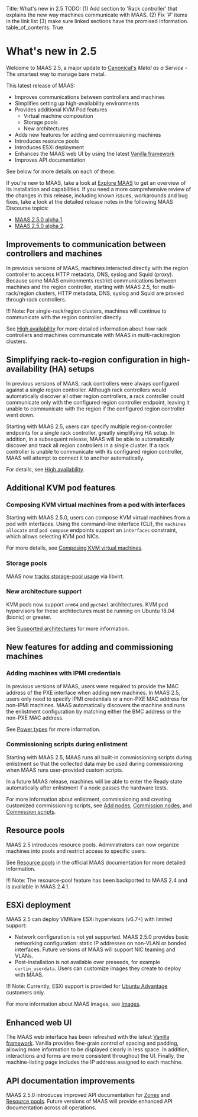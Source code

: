Title: What's new in 2.5
TODO:  (1) Add section to 'Rack controller' that explains the new way machines
       communicate with MAAS. (2) Fix '#' items in the link list (3) make sure linked
       sections have the promised information.
table_of_contents: True

# What's new in 2.5

Welcome to MAAS 2.5, a major update to [Canonical's][canonical] *Metal as a
Service* - The smartest way to manage bare metal.

This latest release of MAAS:

+ Improves communications between controllers and machines
+ Simplifies setting up high-availability environments
+ Provides additional KVM Pod features
    + Virtual machine composition
    + Storage pools
    + New architectures
+ Adds new features for adding and commissioning machines
+ Introduces resource pools
+ Introduces ESXi deployment
+ Enhances the MAAS web UI by using the latest [Vanilla framework][vanilla]
+ Improves API documentation

See below for more details on each of these.

If you're new to MAAS, take a look at [Explore MAAS][explore-maas] to get an
overview of its installation and capabilities. If you need a more
comprehensive review of the changes in this release, including known issues,
workarounds and bug fixes, take a look at the detailed release notes in the
following MAAS Discourse topics:

+ [MAAS 2.5.0 alpha 1][release-notes-alpha-1].
+ [MAAS 2.5.0 alpha 2][release-notes-alpha-2].

## Improvements to communication between controllers and machines

In previous versions of MAAS, machines interacted directly with the region
controller to access HTTP metadata, DNS, syslog and Squid (proxy). Because some
MAAS environments restrict communications between machines and the region
controller, starting with MAAS 2.5, for multi-rack/region clusters, HTTP
metadata, DNS, syslog and Squid are proxied through rack controllers.

!!! Note:
    For single-rack/region clusters, machines will continue to communicate with
    the region controller directly.

See [High availability][high-availability] for more detailed information about
how rack controllers and machines communicate with MAAS in multi-rack/region
clusters.

## Simplifying rack-to-region configuration in high-availability (HA) setups

In previous versions of MAAS, rack controllers were always configured against a
single region controller. Although rack controllers would automatically discover
all other region controllers, a rack controller could communicate only with the
configured region controller endpoint, leaving it unable to communicate with the
region if the configured region controller went down.

Starting with MAAS 2.5, users can specify multiple region-controller endpoints
for a single rack controller, greatly simplifying HA setup. In addition, in a
subsequent release, MAAS will be able to automatically discover and track all
region controllers in a single cluster. If a rack controller is unable to
communicate with its configured region controller, MAAS will attempt to connect
it to another automatically.

For details, see [High availability][high-availability].

## Additional KVM pod features

### Composing KVM virtual machines from a pod with interfaces

Starting with MAAS 2.5.0, users can compose KVM virtual machines from a pod with
interfaces. Using the command-line interface (CLI), the `machines allocate` and
`pod compose` endpoints support an `interfaces` constraint, which allows
selecting KVM pod NICs.

For more details, see [Composing KVM virtual machines][composing-kvm-machines].

### Storage pools

MAAS now [tracks storage-pool usage][storage-pool-usage] via libvirt.

### New architecture support

KVM pods now support `arm64` and `ppc64el` architectures. KVM pod hypervisors
for these architectures must be running on Ubuntu 18.04 (bionic) or greater.

See [Supported architectures][supported-architectures] for more information.

## New features for adding and commissioning machines

### Adding machines with IPMI credentials

In previous versions of MAAS, users were required to provide the MAC address of
the PXE interface when adding new machines. In MAAS 2.5, users only need to
specify IPMI credentials or a non-PXE MAC address for non-IPMI machines. MAAS
automatically discovers the machine and runs the enlistment configuration by
matching either the BMC address or the non-PXE MAC address.

See [Power types][api-power-types] for more information.

### Commissioning scripts during enlistment

Starting with MAAS 2.5, MAAS runs all built-in commissioning scripts during
enlistment so that the collected data may be used during commissioning when
MAAS runs user-provided custom scripts.

In a future MAAS release, machines will be able to enter the Ready state
automatically after enlistment if a node passes the hardware tests.

For more information about enlistment, commissioning and creating customized
commissioning scripts, see [Add nodes][enlistment-nodes], [Commission
nodes][commission-nodes], and [Commission scripts][commission-scripts].

## Resource pools

MAAS 2.5 introduces resource pools. Administrators can now organize machines into
pools and restrict access to specific users.

See [Resource pools][resource-pools] in the official MAAS documentation for more
detailed information.

!!! Note:
    The resource-pool feature has been backported to MAAS 2.4 and is available
    in MAAS 2.4.1.

## ESXi deployment

MAAS 2.5 can deploy VMWare ESXi hypervisors (v6.7+) with limited support:

+ Network configuration is not yet supported. MAAS 2.5.0 provides basic
  networking configuration: static IP addresses on non-VLAN or bonded
  interfaces. Future versions of MAAS will support NIC teaming and VLANs.
+ Post-installation is not available over preseeds, for example
  `curtin_userdata`. Users can customize images they create to deploy with MAAS.

!!! Note:
    Currently, ESXi support is provided for [Ubuntu Advantage][advantage]
    customers only.

For more information about MAAS images, see [Images][images].

## Enhanced web UI

The MAAS web interface has been refreshed with the latest [Vanilla
framework][vanilla]. Vanilla provides fine-grain control of spacing and padding,
allowing more information to be displayed clearly in less space. In addition,
interactions and forms are more consistent throughout the UI. Finally, the
machine-listing page includes the IP address assigned to each machine.

## API documentation improvements

MAAS 2.5.0 introduces improved API documentation for [Zones][api-zones] and
[Resource pools][api-resource-pools].  Future versions of MAAS will provide
enhanced API documentation across all operations.

<!-- LINKS -->
[api-power-types]: api.md#power-types
[api-zones]: api.md#zones
[api-resource-pools]: api.md#resource-pools
[supported-architectures]: nodes-comp-hw.md#supported-architectures
[resource-pools]: nodes-resource-pools.md
[storage-pool-usage]: nodes-comp-hw.md#storage
[composing-kvm-machines]: nodes-comp-hw.md#virsh-pods
[high-availability]: manage-ha.md
[images]: installconfig-images.md
[commission-scripts]: nodes-scripts.md
[commission-nodes]: nodes-commission.md
[enlistment-nodes]: nodes-add.md#enlistment
[add-nodes]: nodes-add.md
[rack-controller]: installconfig-rack.md
[advantage]: https://www.ubuntu.com/support
[vanilla]: https://vanillaframework.io/
[explore-maas]: intro-explore.md
[canonical]: https://www.canonical.com/
[release-notes-alpha-1]: https://discourse.maas.io/t/maas-2-5-0-alpha-1/106
[release-notes-alpha-2]: https://discourse.maas.io/t/maas-2-5-0-alpha-2-released/155
